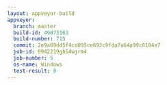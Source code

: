 ```yaml
---
layout: appveyor-build
appveyor:
  branch: master
  build-id: 49873163
  build-number: 715
  commit: 2e9a69dd5f4cd095ce693c9fda7a64a99c8184e7
  job-id: 0942219gh54wjrm4
  job-number: 5
  os-name: Windows
  test-result: 0
---
```

